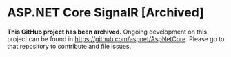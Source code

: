 ASP.NET Core SignalR [Archived]
===============================

**This GitHub project has been archived.** Ongoing development on this project can be found in <https://github.com/aspnet/AspNetCore>. Please go to that repository to contribute and file issues.